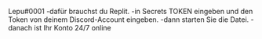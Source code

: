 Lepu#0001
-dafür brauchst du Replit.
-in Secrets TOKEN eingeben und den Token von deinem Discord-Account eingeben.
-dann starten Sie die Datei.
-danach ist Ihr Konto 24/7 online
